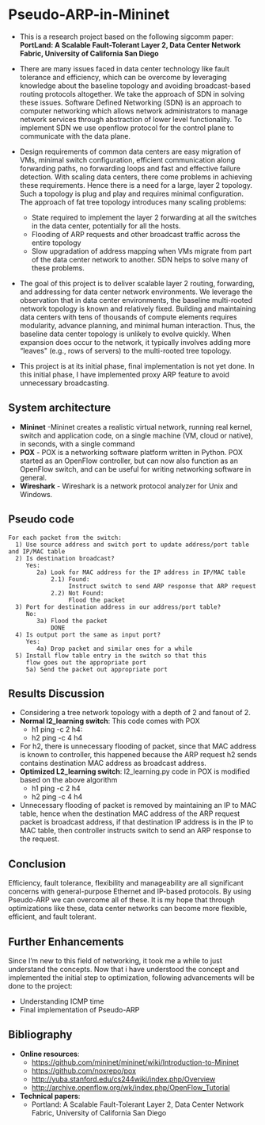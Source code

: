 Pseudo-ARP-in-Mininet
=====================

* This is a research project based on the following sigcomm paper:
	**PortLand: A Scalable Fault-Tolerant Layer 2, Data Center Network Fabric, University of California San Diego**
* There are many issues faced in data center technology like fault tolerance and efficiency, which can be overcome by leveraging knowledge about the baseline topology and avoiding broadcast-based routing protocols altogether. We take the approach of SDN in solving these issues. Software Defined Networking (SDN) is an approach to computer networking which allows network administrators to manage network services through abstraction of lower level functionality. To implement SDN we use openflow protocol for the control plane to communicate with the data plane.

* Design requirements of common data centers are easy migration of VMs, minimal switch configuration, efficient communication along forwarding paths, no forwarding loops and fast and effective failure detection. With scaling data centers, there come problems in achieving these requirements. Hence there is a need for a large, layer 2 topology. Such a topology is plug and play and requires minimal configuration.
The approach of fat tree topology introduces many scaling problems:
  - State required to implement the layer 2 forwarding at all the switches in the data center, potentially for all the hosts.
  - Flooding of ARP requests and other broadcast traffic across the entire topology
  - Slow upgradation of address mapping when VMs migrate from part of the data center network to another.
SDN helps to solve many of these problems.

* The goal of this project is to deliver scalable layer 2 routing, forwarding, and addressing for data center network environments. We leverage the observation that in data center environments, the baseline multi-rooted network topology is known and relatively fixed. Building and maintaining data centers with tens of thousands of compute elements requires modularity, advance planning, and minimal human interaction. Thus, the baseline data center topology is unlikely to evolve quickly. When expansion does occur to the network, it typically involves adding more “leaves" (e.g., rows of servers) to the multi-rooted tree topology.

* This project is at its initial phase, final implementation is not yet done. In this initial phase, I have implemented proxy ARP feature to avoid unnecessary broadcasting. 

System architecture
-------------------
* **Mininet** -Mininet creates a realistic virtual network, running real kernel, switch and application code, on a single machine (VM, cloud or native), in seconds, with a single command
* **POX** - POX is a networking software platform written in Python. POX started as an OpenFlow controller, but can now also function as an OpenFlow switch, and can be useful for writing networking software in general.
* **Wireshark** - Wireshark is a network protocol analyzer for Unix and Windows. 

Pseudo code
------------

	For each packet from the switch:
	  1) Use source address and switch port to update address/port table and IP/MAC table
	  2) Is destination broadcast?
	     Yes:
	        2a) Look for MAC address for the IP address in IP/MAC table
			    2.1) Found:
			    	 Instruct switch to send ARP response that ARP request
			    2.2) Not Found:
					 Flood the packet
	  3) Port for destination address in our address/port table?
	     No:
	        3a) Flood the packet
	            DONE
	  4) Is output port the same as input port?
	     Yes:
	        4a) Drop packet and similar ones for a while
	  5) Install flow table entry in the switch so that this
	     flow goes out the appropriate port
	     5a) Send the packet out appropriate port

Results Discussion
------------------
* Considering a tree network topology with a depth of 2 and fanout of 2. 
* **Normal l2_learning switch**: This code comes with POX
  * h1 ping -c 2 h4:
  * h2 ping -c 4 h4
* For  h2, there is unnecessary flooding of packet, since that MAC address is known to controller, this happened because the ARP request h2 sends contains destination MAC address as broadcast address.
* **Optimized L2_learning switch**: l2_learning.py code in POX is modified based on the above algorithm
  * h1 ping -c 2 h4
  * h2 ping -c 4 h4
* Unnecessary flooding of packet is removed by maintaining an IP to MAC table, hence when the destination MAC address of the ARP request packet is broadcast address, if that destination IP address is in the IP to MAC table, then controller instructs switch to send an ARP response to the request. 

Conclusion
----------
Efficiency, fault tolerance, flexibility and manageability are all significant concerns with general-purpose Ethernet and IP-based protocols. By using Pseudo-ARP we can overcome all of these. It is my hope that through optimizations like these, data center networks can become more flexible, efficient, and fault tolerant.

Further Enhancements
---------------------
Since I’m new to this field of networking, it took me a while to just understand the concepts. Now that i have understood the concept and implemented the initial step to optimization, following advancements will be done to the project:
  * Understanding ICMP time
  * Final implementation of Pseudo-ARP

Bibliography
---------------
* **Online resources**:
  * https://github.com/mininet/mininet/wiki/Introduction-to-Mininet
  * https://github.com/noxrepo/pox
  * http://yuba.stanford.edu/cs244wiki/index.php/Overview
  * http://archive.openflow.org/wk/index.php/OpenFlow_Tutorial
* **Technical papers**:
  * Portland: A Scalable Fault-Tolerant Layer 2, Data Center Network Fabric, University of California San Diego

